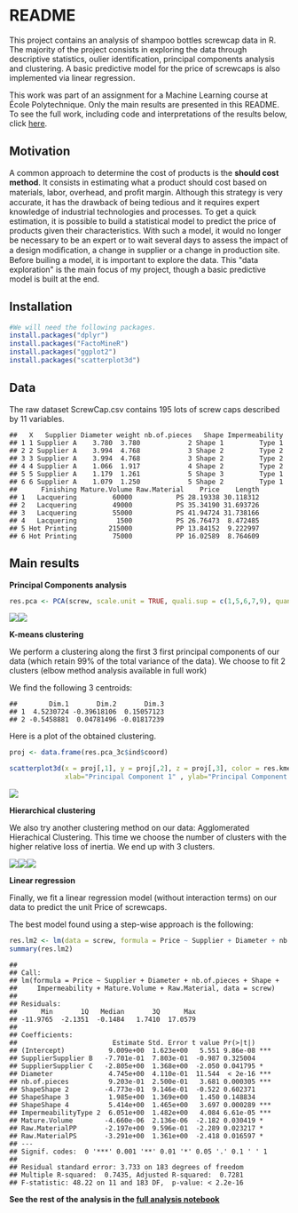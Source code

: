 # README

This project contains an analysis of shampoo bottles screwcap data in R.  
The majority of the project consists in exploring the data through descriptive statistics, oulier identification, principal components analysis and clustering. A basic predictive model for the price of screwcaps is also implemented via linear regression.

This work was part of an assignment for a Machine Learning course at École Polytechnique. Only the main results are presented in this README. To see the full work, including code and interpretations of the results below, click [here](full_analysis.md).

Motivation
----------------------

A common approach to determine the cost of products is the **should cost method**. It consists in estimating what a product should cost based on materials, labor, overhead, and proﬁt margin. Although this strategy is very accurate, it has the drawback of being tedious and it requires expert knowledge of industrial technologies and processes. To get a quick estimation, it is possible to build a statistical model to predict the price of products given their characteristics. With such a model, it would no longer be necessary to be an expert or to wait several days to assess the impact of a design modiﬁcation, a change in supplier or a change in production site.  
Before builing a model, it is important to explore the data. This "data exploration" is the main focus of my project, though a basic predictive model is built at the end.

Installation
----------------------


```r
#We will need the following packages.
install.packages("dplyr")
install.packages("FactoMineR")
install.packages("ggplot2")
install.packages("scatterplot3d")
```

Data
----------------------

The raw dataset ScrewCap.csv contains 195 lots of screw caps described by 11 variables.




```
##   X   Supplier Diameter weight nb.of.pieces   Shape Impermeability
## 1 1 Supplier A    3.780  3.780            2 Shape 1         Type 1
## 2 2 Supplier A    3.994  4.768            3 Shape 2         Type 2
## 3 3 Supplier A    3.994  4.768            3 Shape 2         Type 2
## 4 4 Supplier A    1.066  1.917            4 Shape 2         Type 2
## 5 5 Supplier A    1.179  1.261            5 Shape 3         Type 1
## 6 6 Supplier A    1.079  1.250            5 Shape 2         Type 1
##      Finishing Mature.Volume Raw.Material    Price    Length
## 1   Lacquering         60000           PS 28.19338 30.118312
## 2   Lacquering         49000           PS 35.34190 31.693726
## 3   Lacquering         55000           PS 41.94724 31.738166
## 4   Lacquering          1500           PS 26.76473  8.472485
## 5 Hot Printing        215000           PP 13.84152  9.222997
## 6 Hot Printing         75000           PP 16.02589  8.764609
```

Main results
----------------------




**Principal Components analysis**




```r
res.pca <- PCA(screw, scale.unit = TRUE, quali.sup = c(1,5,6,7,9), quanti.sup = 10)
```

![](README_files/figure-html/unnamed-chunk-6-1.png)<!-- -->![](README_files/figure-html/unnamed-chunk-6-2.png)<!-- -->


**K-means clustering**

We perform a clustering along the first 3 first principal components of our data (which retain 99% of the total variance of the data). We choose to fit 2 clusters (elbow method analysis available in full work)



We find the following 3 centroids:


```
##        Dim.1       Dim.2       Dim.3
## 1  4.5230724 -0.39618106  0.15057123
## 2 -0.5458881  0.04781496 -0.01817239
```

Here is a plot of the obtained clustering.


```r
proj <- data.frame(res.pca_3c$ind$coord)

scatterplot3d(x = proj[,1], y = proj[,2], z = proj[,3], color = res.kmeans$cluster,
              xlab="Principal Component 1" , ylab="Principal Component 2" , zlab="Principal Component 3" )
```

![](README_files/figure-html/unnamed-chunk-9-1.png)<!-- -->


**Hierarchical clustering**

We also try another clustering method on our data: Agglomerated Hierachical Clustering. This time we choose the number of clusters with the higher relative loss of inertia. We end up with 3 clusters.

![](README_files/figure-html/unnamed-chunk-10-1.png)<!-- -->![](README_files/figure-html/unnamed-chunk-10-2.png)<!-- -->![](README_files/figure-html/unnamed-chunk-10-3.png)<!-- -->


**Linear regression**

Finally, we fit a linear regression model (without interaction terms) on our data to predict the unit Price of screwcaps.  

The best model found using a step-wise approach is the following:


```r
res.lm2 <- lm(data = screw, formula = Price ~ Supplier + Diameter + nb.of.pieces + Shape + Impermeability + Mature.Volume + Raw.Material)
summary(res.lm2)
```

```
## 
## Call:
## lm(formula = Price ~ Supplier + Diameter + nb.of.pieces + Shape + 
##     Impermeability + Mature.Volume + Raw.Material, data = screw)
## 
## Residuals:
##      Min       1Q   Median       3Q      Max 
## -11.9765  -2.1351  -0.1484   1.7410  17.0579 
## 
## Coefficients:
##                        Estimate Std. Error t value Pr(>|t|)    
## (Intercept)           9.009e+00  1.623e+00   5.551 9.86e-08 ***
## SupplierSupplier B   -7.701e-01  7.803e-01  -0.987 0.325004    
## SupplierSupplier C   -2.805e+00  1.368e+00  -2.050 0.041795 *  
## Diameter              4.745e+00  4.110e-01  11.544  < 2e-16 ***
## nb.of.pieces          9.203e-01  2.500e-01   3.681 0.000305 ***
## ShapeShape 2         -4.773e-01  9.146e-01  -0.522 0.602371    
## ShapeShape 3          1.985e+00  1.369e+00   1.450 0.148834    
## ShapeShape 4          5.414e+00  1.465e+00   3.697 0.000289 ***
## ImpermeabilityType 2  6.051e+00  1.482e+00   4.084 6.61e-05 ***
## Mature.Volume        -4.660e-06  2.136e-06  -2.182 0.030419 *  
## Raw.MaterialPP       -2.197e+00  9.596e-01  -2.289 0.023217 *  
## Raw.MaterialPS       -3.291e+00  1.361e+00  -2.418 0.016597 *  
## ---
## Signif. codes:  0 '***' 0.001 '**' 0.01 '*' 0.05 '.' 0.1 ' ' 1
## 
## Residual standard error: 3.733 on 183 degrees of freedom
## Multiple R-squared:  0.7435,	Adjusted R-squared:  0.7281 
## F-statistic: 48.22 on 11 and 183 DF,  p-value: < 2.2e-16
```


**See the rest of the analysis in the [full analysis notebook](full_analysis.md)**


